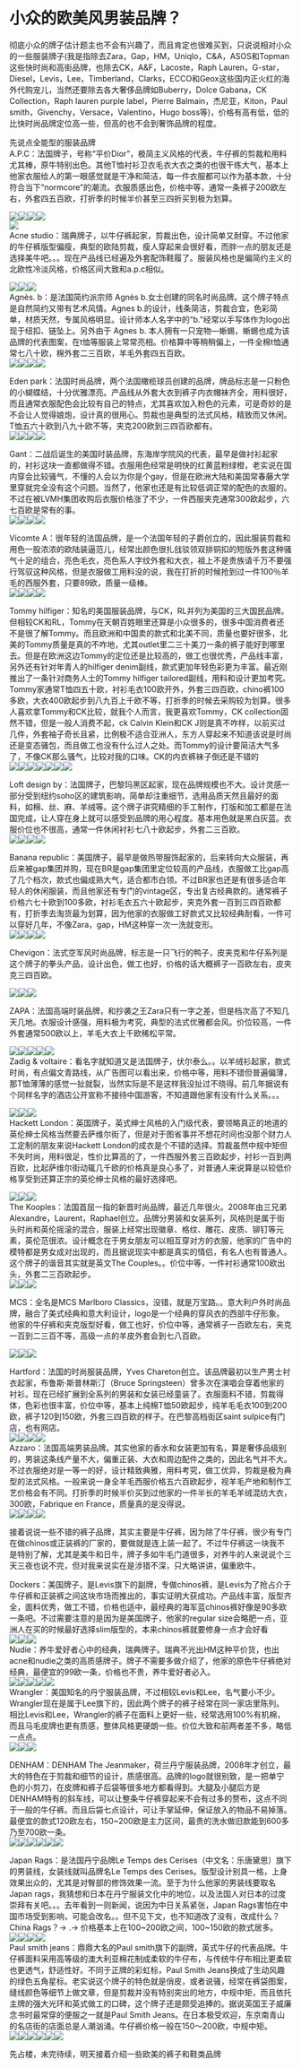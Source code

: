 # 小众的欧美风男装品牌？

彻底小众的牌子估计题主也不会有兴趣了，而且肯定也很难买到，只说说相对小众的一些服装牌子(我是指除去Zara，Gap，HM，Uniqlo，C&A，ASOS和Topman这些快时尚和高街品牌，也除去CK，A&F，Lacoste，Raph Lauren，G-star， Diesel，Levis，Lee，Timberland，Clarks，ECCO和Geox这些国内正火红的海外代购宠儿，当然还要除去各大奢侈品牌如Buberry，Dolce Gabana，CK Collection，Raph lauren purple label，Pierre Balmain，杰尼亚，Kiton，Paul smith，Givenchy，Versace，Valentino，Hugo boss等)，价格有高有低，低的比快时尚品牌定位高一些，但高的也不会到奢饰品牌的程度。  

先说点全能型的服装品牌  
A.P.C：法国牌子，号称“平价Dior”，极简主义风格的代表，牛仔裤的剪裁和用料尤其棒，原牛特别出色。其他T恤衬衫卫衣毛衣大衣之类的也很干练大气，基本上他家衣服给人的第一眼感觉就是干净和简洁，每一件衣服都可以作为基本款，十分符合当下“normcore”的潮流。衣服质感出色，价格中等，通常一条裤子200欧左右，外套四五百欧，打折季的时候半价甚至三四折买到极为划算。  

![](https://pic3.zhimg.com/d927244e239fc119eebefed9902e7f46_b.jpg)![](https://pic3.zhimg.com/000a813ad1bce52cab0d34e8798c5b36_b.jpg)![](https://pic4.zhimg.com/674b8f6b8f9ef78a074443657628c1ff_b.jpg)![](https://pic2.zhimg.com/620f7ccae883934ea920563c78f8092d_b.jpg)  
![](https://pic2.zhimg.com/e09dc3dd5b5e59d0a2bdac3e2d04d2f5_b.jpg)  
Acne studio：瑞典牌子，以牛仔裤起家，剪裁出色，设计简单又耐穿。不过他家的牛仔裤版型偏瘦，典型的欧陆剪裁，瘦人穿起来会很好看，而胖一点的朋友还是选择美牛吧。。。现在产品线已经遍及外套配饰鞋履了。服装风格也是偏简约主义的北欧性冷淡风格，价格区间大致和a.p.c相似。  

![](https://pic1.zhimg.com/947ee8baf03a710df2f42e44dbe2c474_b.jpg)![](https://pic4.zhimg.com/96349c3f2c821fbac80a8bf8d2c661eb_b.jpg)![](https://pic3.zhimg.com/beadb51adb854198b18e47ba23b9e52a_b.jpg)  
Agnès. b：是法国简约派宗师 Agnès b.女士创建的同名时尚品牌。这个牌子特点是自然简约又带有艺术风情。Agnes b.的设计，线条简洁，剪裁合宜，色彩简单，材质天然，专属风格明显。设计师本人名字中的“b.”经常以手写体作为logo出现于纽扣、链坠上。另外由于 Agnes b. 本人拥有一只宠物—蜥蜴，蜥蜴也成为该品牌的代表图案，在t恤等服装上常常亮相。价格算中等稍稍偏上，一件全棉t恤通常七八十欧，棉外套二三百欧，羊毛外套四五百欧。  
![](https://pic1.zhimg.com/9ab654d9f31c76421f3bcf25a9e6782c_b.jpg)![](https://pic2.zhimg.com/fe1e3c1f98bef4ecdd55ef2cfee1e5b5_b.jpg)![](https://pic3.zhimg.com/f50a433b57d93efaad7b0b9e92a6cca6_b.jpg)![](https://pic2.zhimg.com/2fa151674907a41578c9497eb64c6741_b.jpg)  

Eden park：法国时尚品牌，两个法国橄榄球员创建的品牌，牌品标志是一只粉色的小蝴蝶结，十分优雅漂亮。产品线从外套大衣到裤子内衣帽袜齐全，用料很好，而且通常衣服配色会比较有自己的特点，尤其喜欢加入粉色的元素，可是奇妙的是不会让人觉得娘炮，设计真的很用心。剪裁也是典型的法式风格，精致而又休闲。T恤五六十欧到八九十欧不等，夹克200欧到三四百欧都有。  
![](https://pic1.zhimg.com/f28dde1ec429dfe24555a28e2dc6919c_b.jpg)![](https://pic1.zhimg.com/09b57c88d843040f96fcadf4e049e084_b.jpg)![](https://pic3.zhimg.com/bfb93ce149a68387c64362e5f0529832_b.jpg)![](https://pic4.zhimg.com/377473dd1ae9d6875517f5185827a097_b.jpg)  

Gant：二战后诞生的美国时装品牌，东海岸学院风的代表，最早是做衬衫起家的，衬衫这块一直都做得不错。衣服用色经常是明快的红黄蓝粉绿橙，老实说在国内穿会比较骚气，不懂的人会以为你是个gay，但是在欧洲大陆和美国常春藤大学里穿就完全没有这个问题。当然了，他家也还是有比较低调正常的配色的衣服的。不过在被LVMH集团收购后衣服价格涨了不少，一件西服夹克通常300欧起步，六七百欧是常有的事。  
![](https://pic1.zhimg.com/e90cc5dfaeaf61b5cda6c02b49d593a4_b.jpg)![](https://pic3.zhimg.com/17b09a9eb7e96ed161960843445de8a6_b.jpg)![](https://pic3.zhimg.com/44bcf90342e2f3edbfaa4ebe447dd4fa_b.jpg)![](https://pic3.zhimg.com/d047a6c25c703d78ee3896cdfeed4992_b.jpg)  

Vicomte A：很年轻的法国品牌，是一个法国年轻的子爵创立的，因此服装剪裁和用色一股浓浓的欧陆装逼范儿，经常出颜色很扎戗驳领双排铜扣的短版外套这种骚气十足的组合，亮色毛衣，亮色系人字纹外套和大衣，祖上不是贵族请千万不要强行驾驭这种风格，但是衣服做工用料没的说，我在打折的时候抢到过一件100％羊毛的西服外套，只要89欧，质量一级棒。  
![](https://pic4.zhimg.com/cb782b3ef0ae61bd70a8b6e87c4ddd87_b.jpg)![](https://pic4.zhimg.com/cf5e513dce5a5292681b98a6b62153bb_b.jpg)![](https://pic3.zhimg.com/be72441896c5fedebf5198a898be2f02_b.jpg)![](https://pic1.zhimg.com/95cdd2915a1d7d810f9d48a5c3a3a0c0_b.jpg)  

Tommy hilfiger：知名的美国服装品牌，与CK，RL并列为美国的三大国民品牌。但相较CK和RL，Tommy在天朝百姓眼里还算是小众很多的，很多中国消费者还不是很了解Tommy。而且欧洲和中国卖的款式和北美不同，质量也要好很多，北美的Tommy质量是真的不咋地，尤其outlet里二三十美刀一条的裤子能好到哪里去。但是在欧洲这边Tommy的定位还是比较高的，做工也很优秀，产品线丰富，另外还有针对年青人的hilfiger denim副线，款式更加年轻色彩更为丰富。最近刚推出了一条针对商务人士的Tommy hilfiger tailored副线，用料和设计更加考究。Tommy家通常T恤四五十欧，衬衫毛衣100欧开外，外套三四百欧，chino裤100多欧，大衣400欧起步到八九百上千欧不等，打折季的时候去采购较为划算。很多人喜欢拿Tommy和CK比较，就我个人而言，我更喜欢Tommy，CK collection固然不错，但是一般人消费不起，ck Calvin Klein和CK J则是真不咋样，以前买过几件，外套袖子奇长且紧，比例极不适合亚洲人，东方人穿起来不知道该说是时尚还是变态骚包，而且做工也没有什么过人之处。而Tommy的设计要简洁大气多了，不像CK那么骚气，比较对我的口味。CK的内衣裤袜子倒还是不错的  
![](https://pic3.zhimg.com/2bab9249768bac0caa93be2cac577a2a_b.jpg)![](https://pic2.zhimg.com/72fb206ae18f2125fc070a6e29bdd299_b.jpg)![](https://pic1.zhimg.com/3dd5680e83c28e280911a520f23a7680_b.jpg)![](https://pic3.zhimg.com/ac7a5dd92a79086f9e1892a0bfd5ca76_b.jpg)![](https://pic4.zhimg.com/994583c9516e44e58e13f060522e5e83_b.jpg)![](https://pic1.zhimg.com/d9f5d89e818ad6fbc5d3967b0be97914_b.jpg)![](https://pic3.zhimg.com/edd93089ad51bc197a428ac59f28597a_b.jpg)  

Loft design by：法国牌子，巴黎玛黑区起家，现在品牌规模也不大。设计灵感一部分受到纽约soho区的建筑影响，简单却注重细节，选用品质天然且最好的面料，如棉、丝、麻、羊绒等。这个牌子讲究精细的手工制作，打版和加工都是在法国完成，让人穿在身上就可以感受到品牌的用心程度。基本用色就是黑白灰蓝。衣服价位也不很高，通常一件休闲衬衫七八十欧起步，外套二三百欧。  
![](https://pic2.zhimg.com/2112883aad15539389e8c652af748b79_b.jpg)![](https://pic2.zhimg.com/e6e4d151b9a90d6706b838403ca5fb59_b.jpg)![](https://pic4.zhimg.com/29facaa0773447284b757d92420bc8d3_b.jpg)![](https://pic1.zhimg.com/cf92c7088e436f1229f1946b847252e8_b.jpg)  

Banana republic：美国牌子，最早是做热带服饰起家的，后来转向大众服装，再后来被gap集团并购，现在BR是gap集团里定位较高的产品线，衣服做工比gap高了几个档次，款式也偏成熟大气，适合都市白领。不过BR家也还是有很多适合年轻人的休闲服装，而且他家还有专门的vintage区，专出复古经典款的。通常裤子价格六七十欧到100多欧，衬衫毛衣五六十欧起步，夹克外套一百到三四百欧都有，打折季去淘货最为划算，因为他家的衣服做工好款式又比较经典耐看，一件可以穿好几年，不像Zara，gap，HM这种穿一次一洗就变形。  
![](https://pic4.zhimg.com/fc38473dbb45973cea1ffd2256076a9f_b.jpg)![](https://pic4.zhimg.com/10765fda7e50e3968511a3b57048c8c3_b.jpg)![](https://pic4.zhimg.com/c1b042d558df551b76a77319aa8acef3_b.jpg)![](https://pic3.zhimg.com/7a5e5edd526db0825922b088c0cb648a_b.jpg)  

Chevigon：法式空军风时尚品牌，标志是一只飞行的鸭子，皮夹克和牛仔系列是这个牌子的拳头产品，设计出色，做工也好，价格的话大概裤子一百欧左右，皮夹克三四百欧。  

![](https://pic4.zhimg.com/3b4fb1d08182fac54011188850b0659b_b.jpg)![](https://pic3.zhimg.com/1f0d28ef7b1bce4204247c4c60101976_b.jpg)![](https://pic4.zhimg.com/2ee74c767fa7e509a76effa5410e412f_b.jpg)  

ZAPA：法国高端时装品牌，和抄袭之王Zara只有一字之差，但是档次高了不知几天几地。衣服设计感强，用料极为考究，典型的法式优雅都会风。价位较高，一件外套通常500欧以上，羊毛大衣上千欧稀松平常。  

![](https://pic2.zhimg.com/e672f18a2a9f6966d766b21de9eef9b5_b.png)![](https://pic1.zhimg.com/642f7b8e8f2b0775641d2459b570879c_b.jpg)![](https://pic3.zhimg.com/dc808a4e601b77393910026de260d172_b.jpg)![](https://pic1.zhimg.com/9551c0ef0c34252d61dbfc57ef6cb570_b.jpg)![](https://pic3.zhimg.com/bb0a272fa932d5155fafb2cd2477146e_b.jpg)  
Zadig & voltaire：看名字就知道又是法国牌子，伏尔泰么。。以羊绒衫起家，款式时尚，有点偏文青路线，从广告图可以看出来，价格中等，用料不错但普遍偏薄，那T恤薄薄的感觉一扯就裂，当然实际是不是这样我没扯过不晓得。前几年据说有个同样名字的酒店公开宣称不接待中国游客，不知道跟他家有没有什么关系。。。  

![](https://pic4.zhimg.com/c83a6031a1c5c1ec8a1ba34ca0d26d4f_b.jpg)![](https://pic2.zhimg.com/3985b3d3557ee3675a237b63aa9e4681_b.jpg)![](https://pic4.zhimg.com/5ceb1aed932831cb5e3484e172d77edf_b.jpg)  
Hackett London：英国牌子，英式绅士风格的入门级代表，要领略真正的地道的英伦绅士风格当然要去萨维尔街了，但是对于图省事并不想花时间也没那个财力人工定制的朋友来说Hackett London的成衣是个不错的选择。剪裁虽然中规中矩但不失时尚，用料很足，性价比算高的了，一件西服外套三百欧起步，衬衫一百到两百欧，比起萨维尔街动辄几千欧的价格真是良心多了，对普通人来说算是以较低价格享受到还算正宗的英伦绅士风格的最好选择吧。  

![](https://pic1.zhimg.com/5844736f622df8e1819fe80c315293d0_b.jpg)![](https://pic2.zhimg.com/8dd04e09ffcb2575628acaace9f11f61_b.jpg)![](https://pic4.zhimg.com/b18775e72cf863dfa4d74725b5e100c7_b.jpg)  
The Kooples：法国首屈一指的新晋时尚品牌，最近几年很火。2008年由三兄弟Alexandre，Laurent，Raphael创立。品牌分男装和女装系列，风格则是属于街头时尚和英伦摇滚的混合，服装上经常出现徽章、格纹、雕花、皮质、铆钉等元素，英伦范很浓。设计概念在于男女朋友可以相互穿对方的衣服，他家的广告中的模特都是男女成对出现的，而且据说现实中都是真实的情侣，有名人也有普通人。这个牌子的谐音其实就是英文The Couples。。价位中等，一件衬衫通常100欧出头，外套二三百欧起步。  
![](https://pic3.zhimg.com/33f6e1ce937dd6241f0aac7271a17a26_b.jpg)![](https://pic1.zhimg.com/784032e567bb96c3433dcfc572c88d6c_b.jpg)![](https://pic1.zhimg.com/927fa7ec6c16f5dc35bd7f9724287ad0_b.jpg)  

MCS：全名是MCS Marlboro Classics，没错，就是万宝路。。意大利户外时尚品牌，融合了美式经典和意大利设计，logo是一个经典的穿风衣的西部牛仔形象。他家的牛仔裤和夹克版型好看，做工也好，价位中等，通常裤子一百欧左右，夹克一百到二三百不等，高级一点的羊皮外套会到七八百欧。  

![](https://pic1.zhimg.com/6c222cc881487d19236b195b3d5fdbd0_b.jpg)![](https://pic1.zhimg.com/23aea3930e2fe6634033c69292c7400c_b.jpg)![](https://pic4.zhimg.com/e7869b6122d0ca86732ee3a9de2beb0f_b.jpg)  

Hartford：法国的时尚服装品牌，Yves Chareton创立。该品牌最初以生产男士衬衣起家，布鲁斯·斯普林斯汀（Bruce Springsteen）曾多次在演唱会穿着他家的衬衫。现在已经扩展到全系列的男装和女装已经童装了。衣服面料不错，剪裁得体，色彩也很丰富，价位中等，基本上纯棉T恤50欧起步，纯羊毛毛衣100到200欧，裤子120到150欧，外套三四百欧的样子。在巴黎高档街区saint sulpice有门店，也有网店。  
![](https://pic2.zhimg.com/b4c39277349bbcf474cc7a7a0e5e08d1_b.jpg)![](https://pic1.zhimg.com/cb1de68586c6c972597a569ca1a60510_b.jpg)![](https://pic2.zhimg.com/3baf8a975f22b2e9e5ab707f020712b5_b.jpg)![](https://pic4.zhimg.com/f821d9b3245b74a981f21a71495f8cd7_b.jpg)  
Azzaro：法国高端男装品牌。其实他家的香水和女装更加有名，算是奢侈品级别的，男装这条线产量不大，偏重正装、大衣和周边配件之类的，因此名气并不大。不过衣服绝对是一等一的好，设计精致典雅，用料考究，做工优异，剪裁是极为典型的法式风格。一般来说一身全羊毛西服价格五六百欧起步，视羊毛产地和制作工艺价格会有不同。打折季的时候半价买到过他家的一件半长的羊毛羊绒混纺大衣，300欧，Fabrique en France，质量真的是没得说。  
![](https://pic1.zhimg.com/99acaac38c5314bdb0536e6a4928205c_b.png)![](https://pic4.zhimg.com/d1bc0a187abdfd7a56d9fdfe9b47b707_b.jpg)![](https://pic3.zhimg.com/559f153e124488db9def4fba26f1f976_b.jpg)![](https://pic1.zhimg.com/7c7f29b62a9b2c460f17596d5c77a358_b.jpg)  

接着说说一些不错的裤子品牌，其实主要是牛仔裤，因为除了牛仔裤，很少有专门在做chinos或正装裤的厂家的，要做就是连上装一起了。不过牛仔裤这一块我不是特别了解，尤其是美牛和日牛，牌子多如牛毛门道很多，对养牛的人来说说个三天三夜也说不完，但对我来说实在是涉猎不深，只大略讲讲，偏重欧牛。  

Dockers：美国牌子，是Levis旗下的副牌，专做chinos裤，是Levis为了抢占介于牛仔裤和正装裤之间这块市场而推出的，事实证明大获成功。产品线丰富，版型齐全，面料优秀，做工不错，价格也适中，最经典的海军蓝chinos裤好像是90多欧一条吧。不过需要注意的是因为是美国牌子，他家的regular size会略肥一点，亚洲人在买的时候最好选择slim版型的，本来chinos裤就要修身一点才会好看  
![](https://pic1.zhimg.com/c82adbf2a05d2dff437cf6481368a238_b.jpg)![](https://pic3.zhimg.com/f2e1a9fc83dde7211dee88c25b763d62_b.jpg)![](https://pic4.zhimg.com/ba4021dd7e3203da2c1931c7379e6947_b.jpg)  
Nudie：养牛爱好者心中的经典，瑞典牌子。瑞典不光出HM这种平价货，也出acne和nudie之类的高质感牌子。牌子不需要多做介绍了，他家的原色牛仔裤绝对经典，最便宜的99欧一条，价格也不贵，养牛爱好者必入。  
![](https://pic4.zhimg.com/fad40354955acdbfbcff724be9b238f7_b.jpg)![](https://pic2.zhimg.com/d2308422df377476d13febf9645c9f85_b.jpg)![](https://pic3.zhimg.com/0a77bda38a29004a945405065a77db92_b.jpg)![](https://pic4.zhimg.com/d2368db3703b9b95a02dd67ae04982ef_b.jpg)![](https://pic4.zhimg.com/b31a5aac3550ffa303043cb49446e897_b.jpg)  
Wrangler：美国知名的丹宁服装品牌，不过相较Levis和Lee，名气要小不少。Wrangler现在是属于Lee旗下的，因此两个牌子的裤子经常在同一家店里陈列。相比Levis和Lee，Wrangler的裤子在面料上更好一些，经常选用100%有机棉，而且马毛皮牌也更有质感，整体风格更硬朗一些。价位大致和前两者差不多，略低一点点。  
![](https://pic2.zhimg.com/2a4c673eab51b8baa85bdac1c317d9dd_b.png)![](https://pic2.zhimg.com/9a7a8c1ec984caeddcd432f7b76dc6ed_b.jpg)![](https://pic2.zhimg.com/75dd4718c5ea2d7ce1731799dd123ead_b.jpg)  

DENHAM：DENHAM The Jeanmaker，荷兰丹宁服装品牌，2008年才创立，最大的特色在于剪裁和细节的设计，质感很高。品牌的logo就很别致，是一把单宁色的小剪刀，在皮牌和裤子后袋等很多地方都看得到。大腿及小腿后方是DENHAM特有的斜车线，可以让整条牛仔裤穿起来不会有过多的赘布，这点不同于一般的牛仔裤。而且后袋七点设计，可让手掌延伸，保证放入的物品不易掉落。最便宜的款式120欧左右，150~200欧是主力区间，最贵的洗水做旧款能到600多乃至700欧一条。  
![](https://pic1.zhimg.com/8b7e0d48f6ec5a1c704aaa41be670358_b.jpg)![](https://pic3.zhimg.com/cb0e35ce6a145214b85630881c0c90de_b.jpg)![](https://pic1.zhimg.com/c02a3aea66b344abc1e00952127b6744_b.jpg)![](https://pic3.zhimg.com/8ad83a1987329c919a6e0f15d3c91842_b.jpg)![](https://pic4.zhimg.com/7dfe03f44eecf84872182d7d98852eaf_b.jpg)![](https://pic2.zhimg.com/0d4b329494650d5c5dbb8c5bc7839a89_b.jpg)  

Japan Rags：是法国丹宁品牌Le Temps des Cerises（中文名：乐唐黛思）旗下的男装线，女装线就叫品牌名Le Temps des Cerises。版型设计别具一格，上身效果出众的，尤其是对臀部的修饰效果一流。至于为什么他家的男装线要取名Japan rags，我猜想和日本在丹宁服装文化中的地位，以及法国人对日本的过度崇拜有关吧。。。去年看到一则新闻，说因为中日关系紧张，Japan Rags害怕在中国市场受到影响，可能会改名。。但不见下文，也不知道改了没有，改成什么？China Rags？→ .→ 价格基本上在100~200欧之间，100~150欧的款式居多。  
![](https://pic3.zhimg.com/0346830275ba4c6640ae14f4f23046b2_b.jpg)![](https://pic4.zhimg.com/4a55c8df24e149d9e6bcf03f845c40b3_b.jpg)![](https://pic4.zhimg.com/f24fac8a0c456efbf8377b1b778eb557_b.jpg)![](https://pic1.zhimg.com/7f79103babe1e25cc1243c1f0a856bb8_b.jpg)  
Paul smith jeans：鼎鼎大名的Paul smith旗下的副牌，英式牛仔的代表品牌。牛仔裤面料采用高等级的澳大利亚棉花制成柔软的牛仔布，与传统牛仔布相比更柔软也更透气，舒适性好。不同于正牌的彩虹标，Paul Smith Jeans换成了生动风趣的绿色五角星标。老实说这个牌子的特色就是俏皮，或者说骚，经常在裤袋图案，缝线颜色等细节上做文章，但是剪裁并没有特别突出的地方，中规中矩，而且依托主牌的强大光环和英式做工的口碑，这个牌子还是颇受追捧的。据说英国王子威廉念书时最常穿的便服之一就是Paul Smith Jeans。在日本极受欢迎，东京南青山的名店街的店面总是人潮汹涌。牛仔裤价格一般在150～200欧，中规中矩。  
![](https://pic1.zhimg.com/4f60d9b9c5f021c5b0a34219a63514c8_b.jpg)![](https://pic1.zhimg.com/4712fab5b912521f78c563ecbfb62694_b.jpg)![](https://pic4.zhimg.com/b72b3f1f765faa894f130aee94fec153_b.jpg)![](https://pic1.zhimg.com/94d7e2d7ba7be39ec5af9ea907824ad4_b.jpg)![](https://pic4.zhimg.com/f631cf247f892f68042882ec00392c23_b.jpg)![](https://pic2.zhimg.com/97de2ec4d2ea358bd45352285f8c27e5_b.jpg)  

先占楼，未完待续，明天接着介绍一些欧美的裤子和鞋类品牌